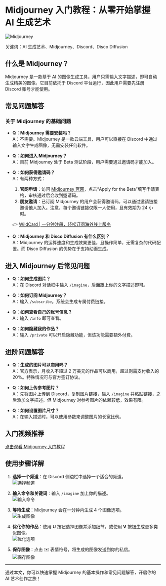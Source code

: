 # Midjourney 入门教程：从零开始掌握 AI 生成艺术

![Midjourney](https://bbtdd.com/img/0444012675188634.webp@1192w)

关键词：AI 生成艺术、Midjourney、Discord、Disco Diffusion

## 什么是 Midjourney？

Midjourney 是一款基于 AI 的图像生成工具，用户只需输入文字描述，即可自动生成精美的图像。它目前依托于 Discord 平台运行，因此用户需要先注册 Discord 账号才能使用。

## 常见问题解答

### 关于 Midjourney 的基础问题

- **Q：Midjourney 需要安装吗？**  
  A：不需要。Midjourney 是一款云端工具，用户可以直接在 Discord 中通过输入文字生成图像，无需安装任何软件。

- **Q：如何进入 Midjourney？**  
  A：目前 Midjourney 处于 Beta 测试阶段，用户需要通过邀请码才能加入。

- **Q：如何获得邀请码？**  
  A：有两种方式：  
  1. **官网申请**：访问 [Midjourney 官网](https://www.midjourney.com)，点击“Apply for the Beta”填写申请表格，审核通过后会收到邀请码。  
  2. **朋友邀请**：已订阅 Midjourney 的用户会获得邀请码，可以通过邀请链接邀请他人加入。注意，每个邀请链接仅限一人使用，且有效期为 24 小时。

  👉 [WildCard | 一分钟注册，轻松订阅海外线上服务](https://bbtdd.com/WildCard)

- **Q：Midjourney 和 Disco Diffusion 有什么区别？**  
  A：Midjourney 的运算速度和生成效果更佳，且操作简单，无需复杂的代码配置。而 Disco Diffusion 的优势在于支持动画生成。

## 进入 Midjourney 后常见问题

- **Q：如何生成图片？**  
  A：在 Discord 对话框中输入 `/imagine`，后面跟上你的文字描述即可。

- **Q：如何订阅 Midjourney？**  
  A：输入 `/subscribe`，系统会生成专属付费链接。

- **Q：如何查看自己的账号信息？**  
  A：输入 `/info` 即可查看。

- **Q：如何隐藏我的作品？**  
  A：输入 `/private` 可以开启隐藏功能，但该功能需要额外付费。

## 进阶问题解答

- **Q：生成的图片可以商用吗？**  
  A：官方表示，月收入不超过 2 万美元的作品可以商用，超过则需支付收入的 20%。特殊情况可与官方签订协议。

- **Q：如何上传参考图片？**  
  A：先将图片上传到 Discord，复制图片链接，输入 `/imagine` 并粘贴链接，之后添加文字描述。但 Midjourney 对参考图片的依赖较低，效果有限。

- **Q：如何设置图片尺寸？**  
  A：在输入描述时，可以使用参数来调整图片的长宽比例。

## 入门视频推荐

[点击观看 Midjourney 入门教程](https://www.youtube.com/watch?v=jrkpMJ323Yo)

## 使用步骤详解

1. **选择一个频道**：在 Discord 侧边栏中选择一个适合的频道。  
   ![选择频道](https://bbtdd.com/img/2509053407060850.webp@600w_700h)

2. **输入命令和关键词**：输入 `/imagine` 加上你的描述。  
   ![输入命令](https://bbtdd.com/img/5442109425639.webp@1192w)

3. **等待生成**：Midjourney 会在一分钟内生成 4 个图像选项。  
   ![生成图像](https://bbtdd.com/img/4585595833.webp@800w_800h)

4. **优化你的作品**：使用 **U** 按钮选择图像并添加细节，或使用 **V** 按钮生成更多类似图像。  
   ![优化选项](https://bbtdd.com/img/81167826782645.webp@800w_814h)

5. **保存图像**：点击 ✉️ 表情符号，将生成的图像发送到你的私信。  
   ![保存图像](https://bbtdd.com/img/1245229904.webp@1192w)

---

通过本文，你可以快速掌握 Midjourney 的基本操作和常见问题解答，开启你的 AI 艺术创作之旅！